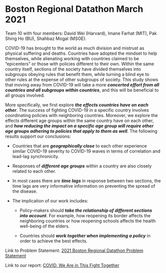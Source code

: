 # Boston Regional Datathon March 2021

Team 10 with four members: David Wei (Harvard), Imane Farhat (MIT), Pak Shing Ho (BU), Shahbaz Mogal (MSOE).

COVID-19 has brought to the world as much division and mistrust as physical suffering and deaths. Countries have adopted the mindset to help themselves, while alienating working with countries claimed to be “epicenters” or those with policies different to their own. Within the same country itself, sections of the society have divided themselves into subgroups obeying rules that benefit them, while turning a blind eye to other rules at the expense of other subgroups of society. This study shows that moving away from COVID-19 will take a more ***concerted effort from all countries and all subgroups within countries***, and this will be beneficial to all groups involved.

More specifically, we first explore ***the effects countries have on each other***. The success of fighting COVID-19 in a specific country involves coordinating policies with neighboring countries. Moreover, we explore the effects different age groups within the same country have on each other, and ***how reducing the impact on a specific age group will require other age groups adhering to policies that apply to them as well***. The following results support our conclusions:

- Countries that are ***geographically close*** to each other experience similar COVID-19 severity to COVID-19 waves in terms of correlation and lead-lag synchronicity.

- Responses of ***different age groups*** within a country are also closely related to each other.

- In most cases there are ***time lags*** in response between two sections, the time lags are very informative information on preventing the spread of the disease. 

- The implication of our work includes:

  - Policy-makers should ***take the relationship of different sections into account***. For example, how reopening its border affects the neighboring countries or how reopening schools affects the health well-being of the elders. 
  
  - Countries should ***work together when implementing a policy*** in order to achieve the best effects.

Link to Problem Statement: [2021 Boston Regional Datathon Problem Statement](https://github.com/pakshingho/Boston-Regional-Datathon-2021/blob/main/docs/2021%20Boston%20Regional%20Datathon%20Problem%20Statement.pdf)

Link to our report: [COVID, We Are in This Fight Together](https://github.com/pakshingho/Boston-Regional-Datathon-2021/blob/main/docs/Final_Report.pdf)
